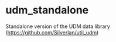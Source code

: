 # udm_standalone
Standalone version of the UDM data library (https://github.com/Silverlan/util_udm)
